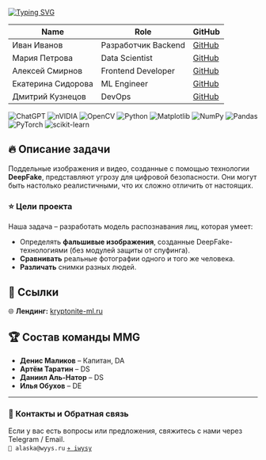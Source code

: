[![Typing SVG](https://readme-typing-svg.demolab.com?font=Fira+Code&duration=3000&pause=1000&repeat=false&width=500&lines=%F0%9F%9A%80+Kryptonite+ML+Challenge+-+%D0%9A%D0%BE%D0%BC%D0%B0%D0%BD%D0%B4%D0%B0+MMG)](https://git.io/typing-svg)



<!-- INSERT-PRIMITIVES-TABLE:START -->
|Name|Role|GitHub|
|----|----|----|
|Иван Иванов|Разработчик Backend|[GitHub](https://github.com/ivanivanov)|
|Мария Петрова|Data Scientist|[GitHub](https://github.com/mariapetrova)|
|Алексей Смирнов|Frontend Developer|[GitHub](https://github.com/alexsmirnov)|
|Екатерина Сидорова|ML Engineer|[GitHub](https://github.com/ekaterinasidorova)|
|Дмитрий Кузнецов|DevOps|[GitHub](https://github.com/dmitrykuznetsov)|





![ChatGPT](https://img.shields.io/badge/chatGPT-74aa9c?style=for-the-badge&logo=openai&logoColor=white)
![nVIDIA](https://img.shields.io/badge/cuda-000000.svg?style=for-the-badge&logo=nVIDIA&logoColor=green)
![OpenCV](https://img.shields.io/badge/opencv-%23white.svg?style=for-the-badge&logo=opencv&logoColor=white)
![Python](https://img.shields.io/badge/python-3670A0?style=for-the-badge&logo=python&logoColor=ffdd54)
![Matplotlib](https://img.shields.io/badge/Matplotlib-%23ffffff.svg?style=for-the-badge&logo=Matplotlib&logoColor=black)
![NumPy](https://img.shields.io/badge/numpy-%23013243.svg?style=for-the-badge&logo=numpy&logoColor=white)
![Pandas](https://img.shields.io/badge/pandas-%23150458.svg?style=for-the-badge&logo=pandas&logoColor=white)
![PyTorch](https://img.shields.io/badge/PyTorch-%23EE4C2C.svg?style=for-the-badge&logo=PyTorch&logoColor=white)
	![scikit-learn](https://img.shields.io/badge/scikit--learn-%23F7931E.svg?style=for-the-badge&logo=scikit-learn&logoColor=white)


## 🔥 Описание задачи
Поддельные изображения и видео, созданные с помощью технологии **DeepFake**, представляют угрозу для цифровой безопасности. Они могут быть настолько реалистичными, что их сложно отличить от настоящих.

### ⭐ Цели проекта
Наша задача – разработать модель распознавания лиц, которая умеет:    
- Определять **фальшивые изображения**, созданные DeepFake-технологиями (без модулей защиты от спуфинга).    
- **Сравнивать** реальные фотографии одного и того же человека.    
- **Различать** снимки разных людей.

## 📌 Ссылки
🌐 **Лендинг:** [kryptonite-ml.ru](https://kryptonite-ml.ru)

## 🏆 Состав команды MMG
- **Денис Маликов** – Капитан, DA  
- **Артём Таратин** – DS  
- **Даниил Аль-Натор** – DS  
- **Илья Обухов** – DE  

---
### 📩 Контакты и Обратная связь
Если у вас есть вопросы или предложения, свяжитесь с нами через Telegram / Email.    
`📩 alaska@wyys.ru`
[`✈️ iwysy`](https://t.me/iwysy)


